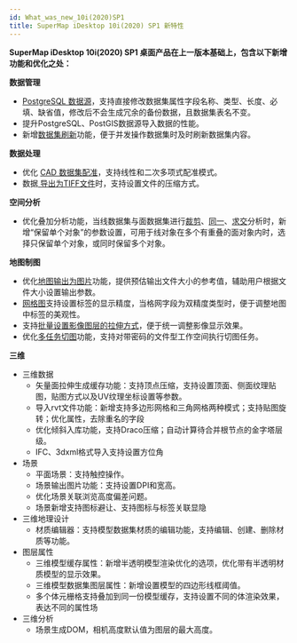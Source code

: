 ```yaml
---
id: What_was_new_10i(2020)SP1
title: SuperMap iDesktop 10i(2020) SP1 新特性
---
```

**SuperMap iDesktop 10i(2020) SP1 桌面产品在上一版本基础上，包含以下新增功能和优化之处：**

**数据管理**

  * [PostgreSQL 数据源](../../Features/DataProcessing/DataManagement/DTgroupDiaVector_ModifyType.html)，支持直接修改数据集属性字段名称、类型、长度、必填、缺省值，修改后不会生成冗余的备份数据，且数据集表名不变。 
  * 提升PostgreSQL、PostGIS数据源导入数据的性能。
  * 新增[数据集刷新](../../Features/DataProcessing/DataManagement/DatasetManagement.html#refresh)功能，便于并发操作数据集时及时刷新数据集内容。

**数据处理**

  * 优化 [CAD 数据集配准](../../Features/DataProcessing/Registration/RegistrationMode.html)，支持线性和二次多项式配准模式。
  * 数据[ 导出为TIFF文件](../../Features/DataProcessing/DataConversion/ExportData.html#image)时，支持设置文件的压缩方式。

**空间分析**

  * 优化叠加分析功能，当线数据集与面数据集进行[裁剪](../../Features/Analyst/Vector/overlayanalyst/Clipbutton.html)、[同一](../../Features/Analyst/Vector/overlayanalyst/Identitybutton.html)、[求交](../../Features/Analyst/Vector/overlayanalyst/Intersectbutton.html)分析时，新增“保留单个对象”的参数设置，可用于线对象在多个有重叠的面对象内时，选择只保留单个对象，或同时保留多个对象。

**地图制图**

  * 优化[地图输出为图片](../../Features/Visualization/Basic/WinMap_OutputPic.html)功能，提供预估输出文件大小的参考值，辅助用户根据文件大小设置输出参数。 
  * [网格图](../../Features/BigdataVisualization/AggregationMap/GridAggregationMap.html)支持设置标签的显示精度，当格网字段为双精度类型时，便于调整地图中标签的美观性。
  * 支持[批量设置影像图层的拉伸方式](../../Features/Visualization/VisualSetting/Imagegroup.html#1)，便于统一调整影像显示效果。
  * 优化[多任务切图](../../Features/MapTiles/MultiTaskStep.html)功能，支持对带密码的文件型工作空间执行切图任务。

**三维**

  * 三维数据
    * 矢量面拉伸生成缓存功能：支持顶点压缩，支持设置顶面、侧面纹理贴图，贴图方式以及UV纹理坐标设置等参数。
    * 导入rvt文件功能：新增支持多边形网格和三角网格两种模式；支持贴图旋转；优化属性，去除重名的字段
    * 优化倾斜入库功能，支持Draco压缩；自动计算待合并根节点的金字塔层级。
    * IFC、3dxml格式导入支持设置方位角
  * 场景
    * 平面场景：支持触控操作。
    * 场景输出图片功能：支持设置DPI和宽高。
    * 优化场景关联浏览高度偏差问题。
    * 场景新增支持图标避让、支持图标与标签关联显隐
  * 三维地理设计
    * 材质编辑器：支持模型数据集材质的编辑功能，支持编辑、创建、删除材质等功能。
  * 图层属性
    * 三维模型缓存属性：新增半透明模型渲染优化的选项，优化带有半透明材质模型的显示效果。
    * 三维模型数据集图层属性：新增设置模型的四边形线框阈值。
    * 多个体元栅格支持叠加到同一份模型缓存，支持设置不同的体渲染效果，表达不同的属性场
  * 三维分析
    * 场景生成DOM，相机高度默认值为图层的最大高度。
